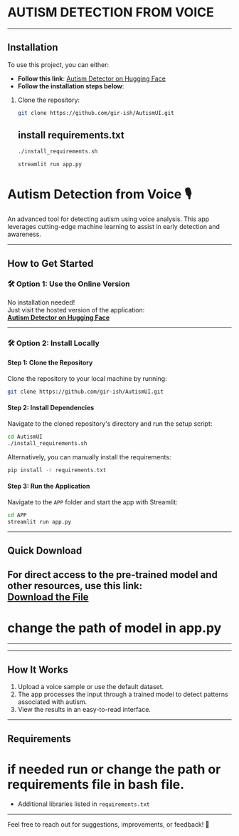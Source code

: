 # AUTISM DETECTION FROM VOICE 


--- 
## Installation
To use this project, you can either:

- **Follow this link**: [Autism Detector on Hugging Face](https://huggingface.co/spaces/ggirishg/Autism-Detector)
- **Follow the installation steps below**:


1. Clone the repository:
   ```bash
   git clone https://github.com/gir-ish/AutismUI.git
   ```
   
   ## install requirements.txt

   ```bash
   ./install_requirements.sh
   ```
   ```bash
   streamlit run app.py
   ```



# **Autism Detection from Voice** 🎙️

An advanced tool for detecting autism using voice analysis. This app leverages cutting-edge machine learning to assist in early detection and awareness.

---

## **How to Get Started**

### 🛠️ **Option 1: Use the Online Version**

No installation needed!  
Just visit the hosted version of the application:  
**[Autism Detector on Hugging Face](https://huggingface.co/spaces/ggirishg/Autism-Detector)**  

---

### 🛠️ **Option 2: Install Locally**

#### **Step 1: Clone the Repository**
Clone the repository to your local machine by running:
```bash
git clone https://github.com/gir-ish/AutismUI.git
```

#### **Step 2: Install Dependencies**
Navigate to the cloned repository's directory and run the setup script:
```bash
cd AutismUI
./install_requirements.sh
```

Alternatively, you can manually install the requirements:
```bash
pip install -r requirements.txt
```

#### **Step 3: Run the Application**
Navigate to the `APP` folder and start the app with Streamlit:
```bash
cd APP
streamlit run app.py
```

---

## **Quick Download**

For direct access to the pre-trained model and other resources, use this link:  
**[Download the File](https://drive.google.com/file/d/1Q8DwjPlIaD1S5snh4hNINLt0NdHlYhd0/view?usp=sharing)**
---
# change the path of model in app.py 
---
---

## **How It Works**

1. Upload a voice sample or use the default dataset.
2. The app processes the input through a trained model to detect patterns associated with autism.
3. View the results in an easy-to-read interface.

---

## **Requirements**
# if needed run or change the path or requirements file in bash file.
- Additional libraries listed in `requirements.txt`

---

Feel free to reach out for suggestions, improvements, or feedback! 🙌  
